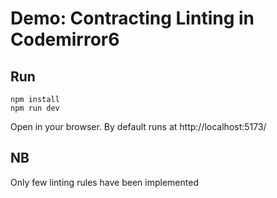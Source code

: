# Demo: Contracting Linting in Codemirror6

## Run
```
npm install
npm run dev
```
Open in your browser.
By default runs at http://localhost:5173/

## NB
Only few linting rules have been implemented
